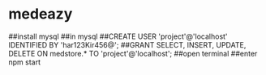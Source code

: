 # medeazy
##install mysql
##in mysql
##CREATE USER 'project'@'localhost' IDENTIFIED BY 'har123Kir456@';
##GRANT SELECT, INSERT, UPDATE, DELETE ON medstore.* TO 'project'@'localhost';
##open terminal 
##enter npm start
